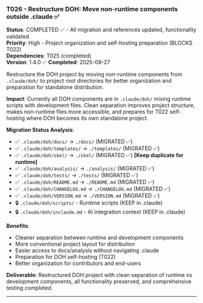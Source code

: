 ### T026 - Restructure DOH: Move non-runtime components outside .claude ✅

**Status**: COMPLETED ✅ - All migration and references updated, functionality validated  
**Priority**: High - Project organization and self-hosting preparation (BLOCKS T022)  
**Dependencies**: T025 (completed)  
**Version**: 1.4.0 ✅ **Completed**: 2025-08-27

Restructure the DOH project by moving non-runtime components from `.claude/doh/` to project root directories for better
organization and preparation for standalone distribution.

**Impact**: Currently all DOH components are in `.claude/doh/` mixing runtime scripts with development files. Clean
separation improves project structure, makes non-runtime files more accessible, and prepares for T022 self-hosting where
DOH becomes its own standalone project.

**Migration Status Analysis**:

- ✅ `.claude/doh/docs/` → `./docs/` (MIGRATED ✅)
- ✅ `.claude/doh/templates/` → `./templates/` (MIGRATED ✅)
- ✅ `.claude/doh/skel/` → `./skel/` (MIGRATED ✅) **[Keep duplicate for runtime]**
- ✅ `.claude/doh/analysis/` → `./analysis/` (MIGRATED ✅)
- ✅ `.claude/doh/tests/` → `./tests/` (MIGRATED ✅)
- ✅ `.claude/doh/README.md` → `./README.md` (MIGRATED ✅)
- ✅ `.claude/doh/CHANGELOG.md` → `./CHANGELOG.md` (MIGRATED ✅)
- ✅ `.claude/doh/VERSION.md` → `./VERSION.md` (MIGRATED ✅)
- 🔒 `.claude/doh/scripts/` - Runtime scripts (KEEP in .claude)
- 🔒 `.claude/doh/inclaude.md` - AI integration context (KEEP in .claude)

**Benefits**:

- Cleaner separation between runtime and development components
- More conventional project layout for distribution
- Easier access to docs/analysis without navigating .claude
- Preparation for DOH self-hosting (T022)
- Better organization for contributors and end-users

**Deliverable**: Restructured DOH project with clean separation of runtime vs development components, all functionality
preserved, and comprehensive testing completed.

---

